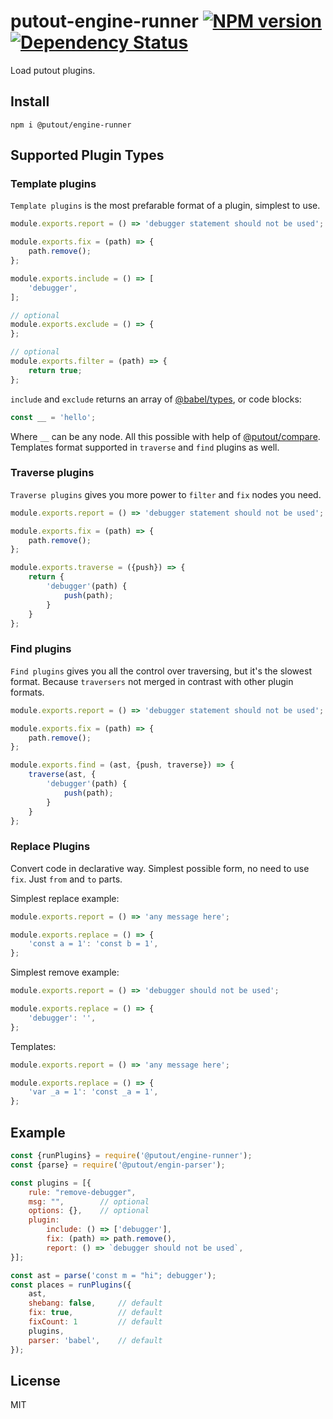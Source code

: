 # putout-engine-runner [![NPM version][NPMIMGURL]][NPMURL] [![Dependency Status][DependencyStatusIMGURL]][DependencyStatusURL]

[NPMIMGURL]:                https://img.shields.io/npm/v/@putout/engine-runner.svg?style=flat&longCache=true
[NPMURL]:                   https://npmjs.org/package/@putout/engine-runner"npm"

[DependencyStatusURL]:      https://david-dm.org/coderaiser/putout?path=packages/engine-runner
[DependencyStatusIMGURL]:   https://david-dm.org/coderaiser/putout.svg?path=packages/engine-runner

Load putout plugins.

## Install

```
npm i @putout/engine-runner
```

## Supported Plugin Types

### Template plugins

`Template plugins` is the most prefarable format of a plugin, simplest to use.

```js
module.exports.report = () => 'debugger statement should not be used';

module.exports.fix = (path) => {
    path.remove();
};

module.exports.include = () => [
    'debugger',
];

// optional
module.exports.exclude = () => {
};

// optional
module.exports.filter = (path) => {
    return true;
};
```

`include` and `exclude` returns an array of [@babel/types](https://babeljs.io/docs/en/babel-types), or code blocks:

```js
const __ = 'hello';
```

Where `__` can be any node. All this possible with help of [@putout/compare](https://github.com/coderaiser/putout/tree/master/packages/compare). Templates format supported in `traverse` and `find` plugins as well.

### Traverse plugins

`Traverse plugins` gives you more power to `filter` and `fix` nodes you need.

```js
module.exports.report = () => 'debugger statement should not be used';

module.exports.fix = (path) => {
    path.remove();
};

module.exports.traverse = ({push}) => {
    return {
        'debugger'(path) {
            push(path);
        }
    }
};
```

### Find plugins

`Find plugins` gives you all the control over traversing, but it's the slowest format.
Because `traversers` not merged in contrast with other plugin formats.

```js
module.exports.report = () => 'debugger statement should not be used';

module.exports.fix = (path) => {
    path.remove();
};

module.exports.find = (ast, {push, traverse}) => {
    traverse(ast, {
        'debugger'(path) {
            push(path);
        }
    }
};
```

### Replace Plugins

Convert code in declarative way. Simplest possible form, no need to use `fix`. Just `from` and `to` parts.

Simplest replace example:

```js
module.exports.report = () => 'any message here';

module.exports.replace = () => {
    'const a = 1': 'const b = 1',
};
```

Simplest remove example:

```js
module.exports.report = () => 'debugger should not be used';

module.exports.replace = () => {
    'debugger': '',
};
```

Templates:

```js
module.exports.report = () => 'any message here';

module.exports.replace = () => {
    'var _a = 1': 'const _a = 1',
};
```

## Example

```js
const {runPlugins} = require('@putout/engine-runner');
const {parse} = require('@putout/engin-parser');

const plugins = [{
    rule: "remove-debugger",
    msg: "",        // optional
    options: {},    // optional
    plugin:
        include: () => ['debugger'],
        fix: (path) => path.remove(),
        report: () => `debugger should not be used`,
}];

const ast = parse('const m = "hi"; debugger');
const places = runPlugins({
    ast,
    shebang: false,     // default
    fix: true,          // default
    fixCount: 1         // default
    plugins,
    parser: 'babel',    // default
});
```

## License

MIT

